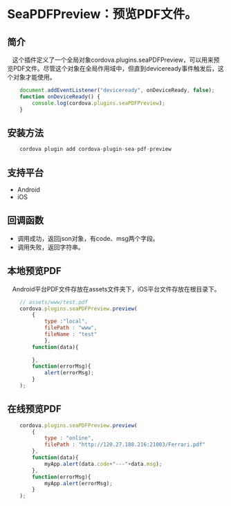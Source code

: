 # SeaPDFPreview：预览PDF文件。
## 简介
   这个插件定义了一个全局对象cordova.plugins.seaPDFPreview，可以用来预览PDF文件。尽管这个对象在全局作用域中，但直到deviceready事件触发后，这个对象才能使用。
```javascript
    document.addEventListener("deviceready", onDeviceReady, false);
    function onDeviceReady() {
        console.log(cordova.plugins.seaPDFPreview);
    }
```
## 安装方法
```javascript
	cordova plugin add cordova-plugin-sea-pdf-preview
```
## 支持平台
* Android
* iOS

## 回调函数
* 调用成功，返回json对象，有code、msg两个字段。
* 调用失败，返回字符串。

## 本地预览PDF
   Android平台PDF文件存放在assets文件夹下，iOS平台文件存放在根目录下。
```javascript
	// assets/www/test.pdf
    cordova.plugins.seaPDFPreview.preview(
        {
            type :"local",
            filePath : "www",
            fileName : "test"
    		},
	    function(data){
	        
	    },
	    function(errorMsg){
	        alert(errorMsg);
	    }
    );
```
## 在线预览PDF
```javascript
    cordova.plugins.seaPDFPreview.preview(
        {
            type : "online",
            filePath : "http://120.27.188.216:21003/Ferrari.pdf"
        },
        function(data){
            myApp.alert(data.code+"---"+data.msg);
        },
        function(errorMsg){
            myApp.alert(errorMsg);
        }
    );
```
